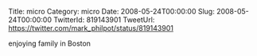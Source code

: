 Title: micro
Category: micro
Date: 2008-05-24T00:00:00
Slug: 2008-05-24T00:00:00
TwitterId: 819143901
TweetUrl: https://twitter.com/mark_philpot/status/819143901

enjoying family in Boston